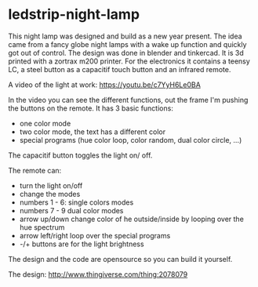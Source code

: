 # ledstrip-night-lamp
This night lamp was designed and build as a new year present. The idea came from a fancy globe night lamps with a wake up function and quickly got out of control. 
The design was done in blender and tinkercad. It is 3d printed with a zortrax m200 printer. For the electronics it contains a teensy LC, a steel button as a capacitif touch button and an infrared remote.

A video of the light at work:
https://youtu.be/c7YyH6Le0BA

In the video you can see the different functions, out the frame I'm pushing the buttons on the remote.
It has 3 basic functions:
 - one color mode
 - two color mode, the text has a different color
 - special programs (hue color loop, color random, dual color circle, ...)

The capacitif button toggles the light on/ off.

The remote can:
 - turn the light on/off
 - change the modes
 - numbers 1 - 6: single colors modes
 - numbers 7 - 9 dual color modes
 - arrow up/down change color of he outside/inside by looping over the hue spectrum
 - arrow left/right loop over the special programs
 - -/+ buttons are for the light brightness

The design and the code are opensource so you can build it yourself.

The design:
http://www.thingiverse.com/thing:2078079
